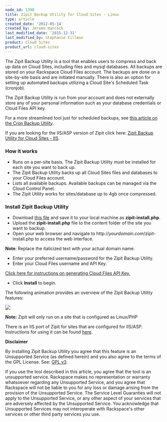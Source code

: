 ```yaml
---
node_id: 1390
title: Zipit Backup Utility for Cloud Sites - Linux
type: article
created_date: '2012-05-14'
created_by: Jereme Hancock
last_modified_date: '2015-12-31'
last_modified_by: Stephanie Fillmon
product: Cloud Sites
product_url: cloud-sites
---
```


The Zipit Backup Utility is a tool that enables users to compress and
back up data on Cloud Sites, including files and mysql databases. All
backups are stored on your Rackspace Cloud Files account. The backups
are done on a site-by-site basis and are initiated manually. There is
also an option for setting up automated backups utilizing a Cloud
Site's Scheduled Task (cronjob).

The Zipit Backup Utility is run from your account and does not
externally store any of your personal information such as your database
credentials or Cloud Files API key.

For a more streamlined tool just for scheduled backups, see [this article on the Cron Backup Utility](/how-to/scheduled-backup-cloud-sites-to-cloud-files).

If you are looking for the IIS/ASP version of Zipit click here: [Zipit Backup Utility for Cloud Sites - IIS](http://www.aspxzipitbackup.com/).

### How it works

-   Runs on a per-site basis. The Zipit Backup Utility must be installed
    for each site you want to back up.
-   The Zipit Backup Utility backs up all Cloud Sites files and
    databases to your Cloud Files account.
-   Lists all available backups. Available backups can be managed via
    the Cloud Control Panel.
-   The Zipit Utility works for sites/database up to 4gb
    once compressed.

### Install Zipit Backup Utility

-   Download [this file](https://raw.github.com/jeremehancock/zipit-backup-utility-installer/master/zipit-install.php) and save it to your local machine as **zipit-install.php**.
-   Upload the **zipit-install.php** file to the content folder of the site
    you want to backup.
-   Open your web browser and navigate to
    http://*yourdomain.com*/zipit-install.php to access the
    web interface.

   **Note**: Replace the italicized text with your actual domain name.

-   Enter your preferred username/password for the Zipit Backup Utility.
-   Enter your Cloud Files username and API Key.

  [Click here for instructions on generating Cloud Files API Key.](/how-to/view-and-reset-your-api-key)

-   Click **Install** to begin.

The following animation provides an overview of the Zipit Backup Utility features:

![](https://8026b2e3760e2433679c-fffceaebb8c6ee053c935e8915a3fbe7.ssl.cf2.rackcdn.com/field/image/zipit_1.gif)

**Note:** Zipit will only run on a site that is configured as
Linux/PHP

There is an IIS port of Zipit for sites that are configured for
IIS/ASP. Instructions for using it can be found
[here](http://aspxzipitbackup.com/).

**Disclaimer**

By installing Zipit Backup Utility you agree that this feature is
an Unsupported Service (as defined herein) and you also agree to the
terms of the GPL License. See: [GPL v3](http://www.gnu.org/licenses/gpl-3.0.en.html).

If you use the tool described in this article, you agree that the tool is an unsupported service. Rackspace
makes no representation or warranty whatsoever regarding any Unsupported
Service, and you agree that Rackspace will not be liable to you for any
loss or damage arising from the provision of the Unsupported Service.
The Service Level Guaranties will not apply to the Unsupported Service,
or any other aspect of your services that are adversely affected by the
Unsupported Service. You acknowledge that Unsupported Services may not
interoperate with Rackspace's other services or other third party
services you use.
